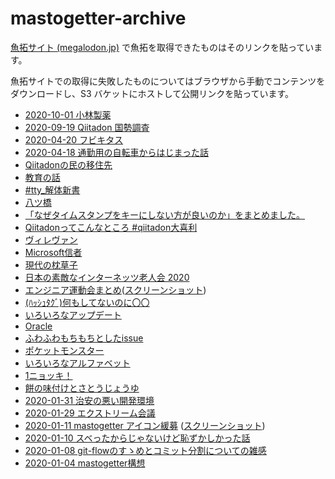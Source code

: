 # mastogetter-archive

[魚拓サイト (megalodon.jp)](https://megalodon.jp/) で魚拓を取得できたものはそのリンクを貼っています。

魚拓サイトでの取得に失敗したものについてはブラウザから手動でコンテンツをダウンロードし、S3 バケットにホストして公開リンクを貼っています。

* [2020-10-01 小林製薬](https://megalodon.jp/2022-0203-2114-02/https://qithub-bot.github.io:443/mastogetter/p.html?i=https://qiitadon.com&t=68ynm_1uns3z5,68ynn_e453p9,68ynn_3cdwr2h,68yno_2mt2pdu,68ynr_4eg5f5h,68ynt_1vtbril)
* [2020-09-19 Qiitadon 国勢調査](https://s3.ap-northeast-1.amazonaws.com/mastogetter-archive.tarohida/20200919_01/index.html)
* [2020-04-20 フビキタス](https://megalodon.jp/2022-0203-2143-21/https://qithub-bot.github.io:443/mastogetter/p.html?i=https://qiitadon.com&t=66z2x_fuyu70,66z2x_1y8p34v,66z2x_295pia6,66z2x_39zhsrv,66z2y_26duw09,66z2y_4i1e9u0,66z2z_nprpr0,66z2z_scvyzk,66z2z_1r2edh0,66z2z_2hrk3dl,66z30_4atzxpi,66z31_1w1t7i4,66z31_3lx6pnm,66z32_2szztwm,66z32_4hhlfte,66z33_4cac87,66z33_3iqa8i0,66z34_1y7hhk6,66z35_17cdzve,66z39_w3cmun,66z3f_45zjbp3)
* [2020-04-18 通勤用の自転車からはじまった話](https://megalodon.jp/2022-0203-2151-43/https://qithub-bot.github.io:443/mastogetter/p.html?i=https://qiitadon.com&t=66y06_43z8r1x,66xzw_233haq2,66xz7_cg4b8p,66xz7_1elwu3h,66xz7_3e775vu,66xz8_lsqjwd,66xz8_1eegkf6,66xz8_2la1t9m,66xza_2z6k46j,66xzb_o5i01y,66xzb_3tkl9sy,66xzc_q07ice,66xzc_1r2e093,66xzd_3ckf006,66xze_n1ike,66xzf_4cm05ko,66xzg_21vno69,66xzg_417ux5v,66xzh_4ceyrm,66xzi_aim4cg,66xzi_2ipezyt,66xzi_3fy1ozj,66xzi_43sldvi,66xzk_1xkymwv,66xzl_10wfi9r,66xzl_1wu128o,66xzl_3rt4lf9,66xzm_id1ay1,66xzm_28dwisv,66xzm_4ivr9oi,66xzn_2gp6p9u,66xzo_1kb50dj,66xzo_3di1k83,66xzp_2lz67xr,66xzp_44bv6g3,66xzq_38defk2,66xzs_4l72ghs,66xzt_317dnts,66xzx_2jaicux,66xzy_1tqti5z)
* [Qiitadonの民の移住先](https://megalodon.jp/2022-0204-2136-39/https://qithub-bot.github.io:443/mastogetter/p.html?i=https://qiitadon.com&t=6evqu_43j7wrk,6evqw_3ew707q,6evr0_2vi6cnz,6evr2_2pknv4j,6evr6_7l3q53,6evr7_32k76vb,6evr9_188h44d,6evra_o1n75n,6evrb_1fbme25,6evrb_7oj1he)
* [教育の話](https://megalodon.jp/2022-0219-1729-03/https://qithub-bot.github.io:443/mastogetter/p.html?i=https://qiitadon.com&t=68t8d_njcdrj,68t8e_3w0qv4c,68t8g_3k3nonh,68t8t_bi9dow,68t8v_1mwla1f,68t8x_315ku3w,68t8x_3rnezip,68t8y_2jpkrub,68t8y_3m0bkmy,68t8z_1ve3dpa,68t8z_1y3dyyh,68t8z_40sjqh5,68t90_4eq5zv0,68t91_257hqg6,68t94_ptiu1,68t94_18wbipw,68t94_1cp6033,68t95_1a8hen4,68t96_enkvwk,68t96_rm975f,68t96_3teilul,68t96_3va56qd,68t98_6i9058,68t98_28tfgpr,68t98_3mr67zs,68t98_3t88wob,68t99_shb1lz,68t99_tuvzo3,68t99_w0yr52,68t99_3o5n9pi,68t9a_xc2t7f,68t9a_ykwlt2,68t9a_1ca5nwq,68t9a_2z9fovy,68t9c_2s2zene,68t9c_36earc4,68t9e_4f5racj,68t9e_4jdz1el,68t9f_2e76477,68t9g_3h1uc2b,68t9h_awfj0f,68t9h_3eleoh1,68t9i_z9e4hm,68t9i_12gmtkw,68t9i_2uneb0j,68t9j_hcb0yv,68t9j_2vdfwa9,68t9k_2n25q1z,68t9t_199vygg,68tac_xpwlv3,68t9u_2wxp8b1,68tac_3hha0b1,68tad_3b64qbk,68tae_2uze59u)
* [#tty_解体新書](https://megalodon.jp/2022-0204-2130-00/https://qithub-bot.github.io:443/mastogetter/p.html?i=https://qiitadon.com&t=6br8p_1gbzroq,6br6a_34d1nob,6br6d_1i55nc2,6br6w_9vof9p,6br70_1agoerb,6br7a_4gpzetz,6br7c_2gv72fi,6br7d_2gtglku,6br7n_885b8u,6br7p_2u9rq5,6br7u_2vap13v,6br7v_47c3y8n,6br7x_3rnsrnl,6br87_lgp0fi,6br89_4ikazs5,6br8d_pj28u3,6br8e_1exw54e,6br8h_37fr7nw,6br8i_1cpm3qq)
* [八ツ橋](https://megalodon.jp/2022-0204-2127-58/https://qithub-bot.github.io:443/mastogetter/p.html?i=https://qiitadon.com&t=6axw9_3uw2lur,6axw9_3uw2lur,6axwa_2jlrtd5,6axwa_3e90lsv,6axwa_477puiu,6axwb_tuw2vg,6axwd_1x2ax8t,6axx1_y6pu1x,6axx3_3uwv7fa,6axx4_3cjssmr,6axx4_3u5tlxf,6axwu_1jyna46,6axwv_zo8dch,6axwv_1l2jog7,6axwv_323tm8j,6axwv_36vv3tg,6axww_e26a57,6axww_21k4ptq,6axxg_29j5ht7,6axxg_3n9smuj)
* [「なぜタイムスタンプをキーにしない方が良いのか」をまとめました。](https://megalodon.jp/2022-0204-2127-30/https://qithub-bot.github.io:443/mastogetter/p.html?i=https://qiitadon.com&t=6awgb_wzlaxp,6awgc_2cr3hit,6awge_2yabh8p,6awgi_44hn27k,6awgm_2gwpjq2,6awgn_2mxbb8,6awgm_hrzq21,6awgm_4108cjm,6awgq_410jmp2,6awgq_13bekr2,6awgr_2bvu5zu,6awhr_t7mp1i)
* [Qiitadonってこんなところ #qiitadon大喜利 ](https://megalodon.jp/2022-0204-2124-52/https://qithub-bot.github.io:443/mastogetter/p.html?i=https://qiitadon.com&t=6aucj_478ru5w,6aucm_3jv7ywh,6aucm_4gni8iz,6aucn_kffs0a,6aucn_22jd62t,6auco_e4sf59,6auco_3gth9db,6aucp_vpd2jt,6aucp_2zqjez7,6aucr_49reb2l,6auct_1xew089,6aucu_208lc3x)
* [ヴィレヴァン](https://megalodon.jp/2022-0204-2123-52/https://qithub-bot.github.io:443/mastogetter/p.html?i=https://qiitadon.com&t=6atvn_2agopb,6atvn_2icortc,6atvn_3klg6if,6atvn_2l2jtw6,6atvo_4j0my7j,6atvq_z8j5f0,6atw9_3oa1pjq,6atwb_2n7nh9v,6atwc_3errfx5,6atwe_2f6q8xm,6atwg_1qz0gmf,6atwg_2h0juh5,6atwg_30zvfuh,6atwg_2b68vc0,6atwf_3hndxyf,6atwg_g1nblo,6atwg_285s28e)
* [Microsoft信者](https://megalodon.jp/2022-0204-2122-37/https://qithub-bot.github.io:443/mastogetter/p.html?i=https://qiitadon.com&t=69kho_40aevhe,69khq_2i0wzgo,69khq_1z1jr5l,69khq_32slc26,69khq_3yecdjm,69khs_r6v1p0,69khr_10z0hfv,69khs_1zh4jx3,69khu_2hnqcb1,69khu_41vqjh7,69khv_2djsdqp,69khx_4bz7s2h,69khv_2881o70,69khv_3kmduic,69ki7_487ko56,69khw_1bas6bd,69khw_3ko9m3v,69ki0_1wdldhc,69khz_222rmyp,69khz_4cko7jk,69khx_1ri0oxy,69khy_v3y3vo,69ki0_2i72z3z,69ki0_30nu34a)
* [現代の枕草子](https://qithub-bot.github.io/mastogetter/p.html?i=https://qiitadon.com&t=69eam_te1qka,69eam_16k3ldc,69eam_2f8tjnb,69ean_yfqlu4,69ean_1ogmqxh,69ean_1qniwbn,69ean_4bv2695,69eao_e3t8bv,69eao_2g92kp3,69eao_2u4n9vo,69eao_47wa0vh,69eap_49a74b,69eap_ndmtv4,69eap_otosas,69eas_3m0cu75,69eat_8kecn9,69eav_3ouleut,69eaw_5mpd5z,69eaw_d7fo9n)
* [日本の素敵なインターネッツ老人会 2020](https://megalodon.jp/2022-0204-2120-51/https://qithub-bot.github.io:443/mastogetter/p.html?i=https://qiitadon.com&t=691ry_wn7ke8,6917k_3kiltzf,6917m_5arunp,6917m_1qt1mub,6917s_303611d,6917u_vysco,6917v_3c3s39g,6917y_6u3ngt,6917y_2csv8e1,6917z_28irto4,6917z_4b655dd,69180_biij6c,69180_iwufoz,69180_3bbljnw,69181_a4i781,69181_km4fma,69181_1rqwlmw,69181_265sma0,69181_3baxn0z,69181_3q67jtc,69182_uzjacq,69182_wb0euj,69182_1ricgeu,69182_2s07crx,69182_36uiqr7,69182_3es0v79,69182_4dkiuoo,69183_1o5qi4i,69183_3tm92t0,69184_qkxpal,69186_3u7evdg,69187_3nje6r7,6918b_aolumv,6918b_1j2toq2,6918b_3jz02ih,6918b_43lz7zx,6918c_17q1i,6918c_d1kt5v,6918f_3yanonw,6918g_1h02mka,6918o_1sxzd7f,6918o_2v67444,6918o_3l6a5zj,6918o_3z4x42w,6918y_1taiomu,69192_1gsnk7t,691ry_2u19hks)
* [エンジニア運動会まとめ](https://s3.ap-northeast-1.amazonaws.com/mastogetter-archive.tarohida/20200805_01/index.html)([スクリーンショット](https://s3.ap-northeast-1.amazonaws.com/mastogetter-archive.tarohida/20200805_01/screenshot.png))
* [(ﾊｯｼｭﾀｸﾞ)何もしてないのに〇〇 ](https://megalodon.jp/2022-0204-2115-56/https://qithub-bot.github.io:443/mastogetter/p.html?i=https://qiitadon.com&t=68vk3_ib2diq,68vk3_2pg6mi7,68vk3_3k6yk6w,68vk4_37hth2r,68vk7_1p56h31,68vk7_2lh44u5,68vk7_3c20d77,68vk7_4hq75d3,68vka_4uqrsc,68vka_1e19jkx,68vka_2k1cz90,68vka_3cl2fh2,68vka_3fwjgad,68vkc_mw25y0,68vkd_170gdzx,68vki_1srfih5)
* [いろいろなアップデート](https://megalodon.jp/2022-0204-2029-42/https://qithub-bot.github.io:443/mastogetter/p.html?i=https://qiitadon.com&t=68mq0_21r6xd5,68mq0_2jsbfir,68mq0_470hj5x,68mq1_14avhwg,68mq1_2bzqmzz,68mq1_2v9n8xh,68mq1_3i8wrec,68mq2_1z9lons,68mq4_365wrk6,68mq5_enge6k,68mq5_1immgq4,68mq5_3drokpj,68mq6_3morj3j,68mq7_40tezmd,68mq7_4l48c7b,68mq9_10o1anq,68mqj_28m7lm9,68mqk_3ldkyhj,68mqs_2c4h5w9)
* [Oracle](https://megalodon.jp/2022-0204-2028-04/https://qithub-bot.github.io:443/mastogetter/p.html?i=https://qiitadon.com&t=670mf_4l3kkic,670mg_4ks0fwd,670mj_pvg340,670mj_1s1u2q6,670mj_31e02ie,670ml_k9sl26,670ml_2jo2ks9,670ml_32i4agb,670mm_1rj52jc,670mm_25m6lcu,670mm_2ikcird,670mm_2y58c3d,670mn_2m7gan7,670mp_4e6n1sp)
* [ふわふわもちもちとしたissue](https://megalodon.jp/2022-0204-2027-05/https://qithub-bot.github.io:443/mastogetter/p.html?i=https://qiitadon.com&t=66h0e_2005wua,66h0f_19avax2,66h0g_nqqhnm,66h0g_1dmw0ec,66h0g_2p1tldw,66h0h_2ailyrq,66h0h_2wlln9e,66h0h_402y152,66h0i_2u9d0ed,66h0k_6dq6pa,66h0k_2a6ty6c,66h0k_2spuy7g,66h0n_44zu2sp)
* [ポケットモンスター](https://megalodon.jp/2022-0204-2026-18/https://qithub-bot.github.io:443/mastogetter/p.html?i=https://qiitadon.com&t=668rb_2lutld7,668rc_3lf2esl,668rd_1obw4dh,668rf_2gjaav9,668rf_3he98j4,668rf_3p3pjks,668rh_29b0e4a,668rh_3msqfh0,668rh_447a3dq,668ri_2dxhh3x,668ri_3yghla5,668rj_1o4q0ev,668rj_2o5jku8,668rk_n2pld,668rl_ygg69o,668rl_1mf9bie,668rl_2pwaifl,668rl_45ejufx,668rl_4k8cok6,668rm_1lie3e3,668ro_2zucum5,668rp_12j51ls,668rq_psinev,668rq_36j3clk,668rq_4cah4vc,668rr_1odohz4,668rt_1j379pr,668rt_29a4xmb,668ru_119rayd,668ru_3ch1py1,668rw_3r9uthk)
* [いろいろなアルファベット](https://megalodon.jp/2022-0203-2236-44/https://qithub-bot.github.io:443/mastogetter/p.html?i=https://qiitadon.com&t=668pl_15wm2uy,668py_4ktrb3f,668q0_18tx1ss,668q0_1z7memj,668q0_2ntw4hn,668q0_44c59sl,668q1_1s3inqm,668q1_2t7aeu4)
* [1ニョッキ！](https://megalodon.jp/2022-0203-2233-15/https://qithub-bot.github.io:443/mastogetter/p.html?i=https://qiitadon.com&t=66629_3xdkapj,6662a_19t17z5,6662a_366w85t,6662d_3gqmf3,6662g_1teax9v,6662m_2ju4mww,6662n_2z6nvnl,6662s_489lgsh,6662u_ynu2ty,6663g_17wv348,6663g_2914xad)
* [餅の味付けとさとうじょうゆ](https://megalodon.jp/2022-0203-2232-00/https://qithub-bot.github.io:443/mastogetter/p.html?i=https://qiitadon.com&t=664c2_3ukdt86,664c4_d5ecqj,664c4_2ggk5v7,664c4_2lccr36,664c9_1dtkw6d,664cc_2ydh398,664cd_1n67ki3,664cd_4koaq57,664cf_ysxa2q,664cf_251to0f,664cf_2dfci7k,664cf_32t53l6,664cg_10x1y9w,664cg_24thhyq,664cg_43j6wix,664ch_eeaz83,664cg_32pldb0,664ch_1qw4bg2,664ch_3g2fian,664ci_138nw04,664cj_30pmipz)
* [2020-01-31 治安の悪い開発環境](https://megalodon.jp/2022-0203-2228-22/https://qithub-bot.github.io:443/mastogetter/p.html?i=https://qiitadon.com&t=65zxm_4evxcmg,65zxr_29g1giw,65zxr_3oadu1s,65zxt_161ozx0,65zxt_29c3pwe,65zxu_33kuw4m,65zxu_3wsb84u,65zxu_4jc3a6w,65zxv_o801n0,65zxv_17ozm09,65zxw_42zj7yc,65zxx_ga9ein,65zxx_1a0eyr7)
* [2020-01-29 エクストリーム会議](https://megalodon.jp/2022-0203-2227-14/https://qithub-bot.github.io:443/mastogetter/p.html?i=https://qiitadon.com&t=65z4b_1yf73re,65z4d_2lv7h4d,65z4e_opfdzb,65z4e_1h13ru7,65z4f_2jrtlee,65z4i_6l3x34,65z4j_301cbj5,65z4j_4f1n6nc,65z4l_2k3k5oy,65z4l_3ylj6ja)
* [2020-01-11 mastogetter アイコン緩募](https://s3.ap-northeast-1.amazonaws.com/mastogetter-archive.tarohida/20200111_01/index.html) ([スクリーンショット](https://s3.ap-northeast-1.amazonaws.com/mastogetter-archive.tarohida/20200111_01/screenshot.png))
* [2020-01-10 スベったからじゃないけど恥ずかしかった話](https://megalodon.jp/2022-0203-2208-46/https://qithub-bot.github.io:443/mastogetter/p.html?i=https://qiitadon.com&t=103459499342705913,103459504565297893,103459516529964856,103459520942494071,103459527399594791,103459531935708432,103459537753312069,)
* [2020-01-08 git-flowのすゝめとコミット分割についての雑感](https://megalodon.jp/2022-0203-2204-27/https://qithub-bot.github.io:443/mastogetter/p.html?i=https://qiitadon.com&t=103447683377061211,103447692286797711,103447699059327243,103447706517493261,103447712787754489,103447717900902340,103447723522357392,103447801754184668,103447670280250336,103447672683144245,103447728483813165,103447804455144580,103447808969165093,103447807861084682,103447808791229498,103447813465858500,103447821261124649,103447817223545144,103447823092080696,103447820848091978,103447832452751219,103447838846431688,103447846405645880,103447900687298787,)
* [2020-01-04 mastogetter構想](https://qithub-bot.github.io/mastogetter/p.html?i=https://qiitadon.com&t=103422588059240282,103422611462024633,103422832136585995,103423069795875723,103423087302441993,103423091368850281,103423137489223891,103423155290513020)
